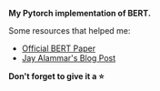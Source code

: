 **My Pytorch implementation of BERT.**

Some resources that helped me:



* [Official BERT Paper](https://arxiv.org/abs/1810.04805)
* [Jay Alammar's Blog Post](https://jalammar.github.io/illustrated-bert/)

**Don't forget to give it a ⭐**
